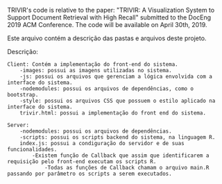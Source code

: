TRIVIR's code is relative to the paper: "TRIVIR: A Visualization System to Support Document Retrieval
with High Recall" submitted to the DocEng 2019 ACM Conference.
The code will be available on April 30th, 2019.

Este arquivo contém a descrição das pastas e arquivos deste projeto.

Descrição:

	Client: Contém a implementação do front-end do sistema.
		-images: possui as imagens utilizadas no sistema.
		-js: possui os arquivos que gerenciam a lógica envolvida com a interface do sistema.
		-nodemodules: possui os arquivos de dependências, como o bootstrap.
		-style: possui os arquivos CSS que possuem o estilo aplicado na interface do sistema.
		trivir.html: possui a implementação do front end do sistema.

	Server:
		-nodemodules: possui os arquivos de dependências.
		-scripts: possui os scripts backend do sistema, na linguagem R.
		index.js: possui a condiguração do servidor e de suas funcionalidades.
			-Existem função de Callback que assim que identificarem a requisição pelo front-end executam os scripts R.
				-Todas as funções de Callback chamam o arquivo main.R passando por parâmetro os scripts a serem executados.
